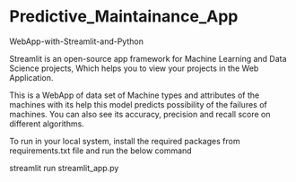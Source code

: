 # Predictive_Maintainance_App

WebApp-with-Streamlit-and-Python

Streamlit is an open-source app framework for Machine Learning and Data Science projects, Which helps you to view your projects in the Web Application.

This is a WebApp of data set of Machine types and attributes of the machines with its help this model predicts possibility of the failures of machines. You can also see its accuracy, precision and recall score on different algorithms.

To run in your local system, install the required packages from requirements.txt file and run the below command

streamlit run streamlit_app.py

